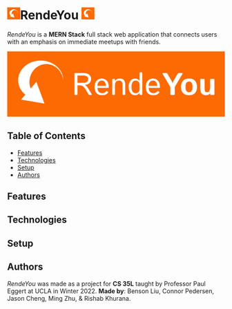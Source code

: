# <img src="https://raw.githubusercontent.com/bliutech/RendeYou/main/frontend/src/files/rende-you-icon.svg?token=GHSAT0AAAAAABRQSY2VAX5KDTDIHQXSHINKYQR7JRA" width=30px />RendeYou <img src="https://raw.githubusercontent.com/bliutech/RendeYou/main/frontend/src/files/rende-you-icon.svg?token=GHSAT0AAAAAABRQSY2VAX5KDTDIHQXSHINKYQR7JRA" width=30px />

_RendeYou_ is a **MERN Stack** full stack web application that connects users with an emphasis on immediate meetups with friends.

![RendeYou Logo](https://raw.githubusercontent.com/bliutech/RendeYou/main/frontend/src/files/rende-you-logo.svg?token=GHSAT0AAAAAABRQSY2U6RQUULUKT2YKXNRKYQR7HYA)

## Table of Contents
- [Features](https://github.com/bliutech/RendeYou/#features)
- [Technologies](https://github.com/bliutech/RendeYou/#technologies)
- [Setup](https://github.com/bliutech/RendeYou/#setup)
- [Authors](https://github.com/bliutech/RendeYou/#authors)

## Features


## Technologies

## Setup

## Authors
_RendeYou_ was made as a project for **CS 35L** taught by Professor Paul Eggert at UCLA in Winter 2022. **Made by**: Benson Liu, Connor Pedersen, Jason Cheng, Ming Zhu, & Rishab Khurana.
